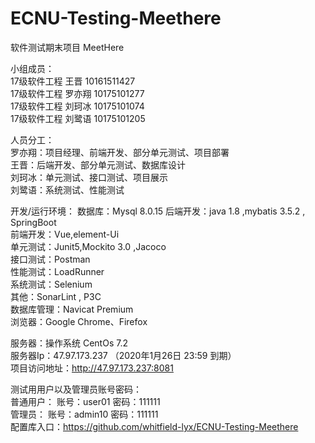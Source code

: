 # ECNU-Testing-Meethere  
软件测试期末项目 MeetHere  
  
小组成员：  
17级软件工程 王晋 10161511427  
17级软件工程 罗亦翔 10175101277  
17级软件工程 刘珂冰 10175101074  
17级软件工程 刘鹭语 10175101205  

人员分工：  
罗亦翔：项目经理、前端开发、部分单元测试、项目部署   
王晋：后端开发、部分单元测试、数据库设计  
刘珂冰：单元测试、接口测试、项目展示  
刘鹭语：系统测试、性能测试  

开发/运行环境： 
数据库：Mysql 8.0.15
后端开发：java 1.8 ,mybatis 3.5.2 , SpringBoot   
前端开发：Vue,element-Ui  
单元测试：Junit5,Mockito 3.0 ,Jacoco  
接口测试：Postman  
性能测试：LoadRunner  
系统测试：Selenium  
其他：SonarLint , P3C  
数据库管理：Navicat Premium  
浏览器：Google Chrome、Firefox  

服务器：操作系统 CentOs 7.2  
服务器Ip：47.97.173.237 （2020年1月26日 23:59 到期）  
项目访问地址：http://47.97.173.237:8081  
  
测试用用户以及管理员账号密码：  
普通用户：  账号：user01 密码：111111  
管理员： 账号：admin10 密码：111111  
配置库入口：https://github.com/whitfield-lyx/ECNU-Testing-Meethere  
